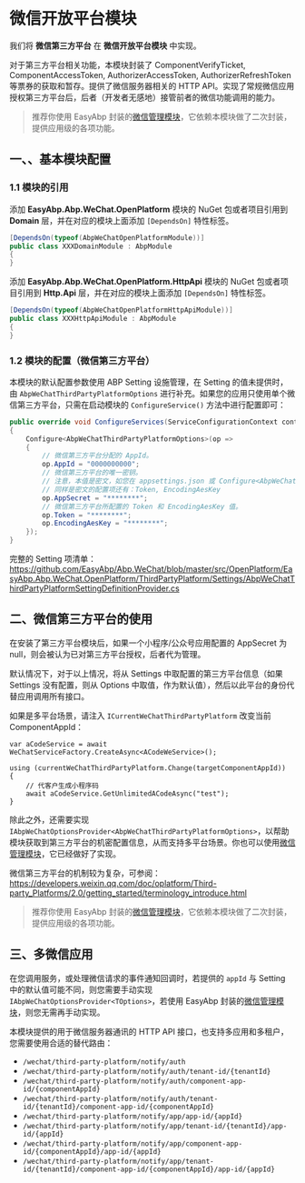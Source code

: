 # 微信开放平台模块

我们将 **微信第三方平台** 在 **微信开放平台模块** 中实现。

对于第三方平台相关功能，本模块封装了 ComponentVerifyTicket, ComponentAccessToken, AuthorizerAccessToken, AuthorizerRefreshToken 等票券的获取和暂存。提供了微信服务器相关的 HTTP API。实现了常规微信应用授权第三方平台后，后者（开发者无感地）接管前者的微信功能调用的能力。

> 推荐你使用 EasyAbp 封装的[微信管理模块](https://github.com/EasyAbp/WeChatManagement)，它依赖本模块做了二次封装，提供应用级的各项功能。

## 一、、基本模块配置

### 1.1 模块的引用

添加 **EasyAbp.Abp.WeChat.OpenPlatform** 模块的 NuGet 包或者项目引用到 **Domain** 层，并在对应的模块上面添加 `[DependsOn]` 特性标签。

```csharp
[DependsOn(typeof(AbpWeChatOpenPlatformModule))]
public class XXXDomainModule : AbpModule
{
}
```

添加 **EasyAbp.Abp.WeChat.OpenPlatform.HttpApi** 模块的 NuGet 包或者项目引用到 **Http.Api** 层，并在对应的模块上面添加 `[DependsOn]` 特性标签。

```csharp
[DependsOn(typeof(AbpWeChatOpenPlatformHttpApiModule))]
public class XXXHttpApiModule : AbpModule
{
}
```

### 1.2 模块的配置（微信第三方平台）

本模块的默认配置参数使用 ABP Setting 设施管理，在 Setting 的值未提供时，由 `AbpWeChatThirdPartyPlatformOptions` 进行补充。如果您的应用只使用单个微信第三方平台，只需在启动模块的 `ConfigureService()` 方法中进行配置即可：

```csharp
public override void ConfigureServices(ServiceConfigurationContext context) 
{
    Configure<AbpWeChatThirdPartyPlatformOptions>(op =>
    {
        // 微信第三方平台分配的 AppId。
        op.AppId = "0000000000";
        // 微信第三方平台的唯一密钥。
        // 注意，本值是密文，如您在 appsettings.json 或 Configure<AbpWeChatThirdPartyPlatformOptions> 中设置本值，须自行根据加密后填入，参考：https://docs.abp.io/en/abp/latest/String-Encryption
        // 同样是密文的配置项还有：Token, EncodingAesKey
        op.AppSecret = "********";
        // 微信第三方平台所配置的 Token 和 EncodingAesKey 值。
        op.Token = "********";
        op.EncodingAesKey = "********";
    });
}
```

完整的 Setting 项清单：https://github.com/EasyAbp/Abp.WeChat/blob/master/src/OpenPlatform/EasyAbp.Abp.WeChat.OpenPlatform/ThirdPartyPlatform/Settings/AbpWeChatThirdPartyPlatformSettingDefinitionProvider.cs

## 二、微信第三方平台的使用

在安装了第三方平台模块后，如果一个小程序/公众号应用配置的 AppSecret 为 null，则会被认为已对第三方平台授权，后者代为管理。

默认情况下，对于以上情况，将从 Settings 中取配置的第三方平台信息（如果 Settings 没有配置，则从 Options 中取值，作为默认值），然后以此平台的身份代替应用调用所有接口。

如果是多平台场景，请注入 `ICurrentWeChatThirdPartyPlatform` 改变当前 ComponentAppId：
```CSharp
var aCodeService = await WeChatServiceFactory.CreateAsync<ACodeWeService>();

using (currentWeChatThirdPartyPlatform.Change(targetComponentAppId))
{
    // 代客户生成小程序码
    await aCodeService.GetUnlimitedACodeAsync("test");
}
```

除此之外，还需要实现 `IAbpWeChatOptionsProvider<AbpWeChatThirdPartyPlatformOptions>`，以帮助模块获取到第三方平台的机密配置信息，从而支持多平台场景。你也可以使用[微信管理模块](https://github.com/EasyAbp/WeChatManagement)，它已经做好了实现。

微信第三方平台的机制较为复杂，可参阅：https://developers.weixin.qq.com/doc/oplatform/Third-party_Platforms/2.0/getting_started/terminology_introduce.html

> 推荐你使用 EasyAbp 封装的[微信管理模块](https://github.com/EasyAbp/WeChatManagement)，它依赖本模块做了二次封装，提供应用级的各项功能。

## 三、多微信应用

在您调用服务，或处理微信请求的事件通知回调时，若提供的 `appId` 与 Setting 中的默认值可能不同，则您需要手动实现 `IAbpWeChatOptionsProvider<TOptions>`，若使用 EasyAbp 封装的[微信管理模块](https://github.com/EasyAbp/WeChatManagement)，则您无需再手动实现。

本模块提供的用于微信服务器通讯的 HTTP API 接口，也支持多应用和多租户，您需要使用合适的替代路由：
  * `/wechat/third-party-platform/notify/auth`
  * `/wechat/third-party-platform/notify/auth/tenant-id/{tenantId}`
  * `/wechat/third-party-platform/notify/auth/component-app-id/{componentAppId}`
  * `/wechat/third-party-platform/notify/auth/tenant-id/{tenantId}/component-app-id/{componentAppId}`
  * `/wechat/third-party-platform/notify/app/app-id/{appId}`
  * `/wechat/third-party-platform/notify/app/tenant-id/{tenantId}/app-id/{appId}`
  * `/wechat/third-party-platform/notify/app/component-app-id/{componentAppId}/app-id/{appId}`
  * `/wechat/third-party-platform/notify/app/tenant-id/{tenantId}/component-app-id/{componentAppId}/app-id/{appId}`